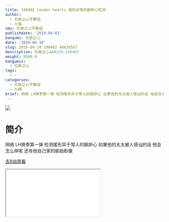 ```yaml
---
title: 190402 london hearts 尾形异常的嫉妒心检测
author:
  - 伦敦之心字幕组
  - 九條
zmz: 伦敦之心字幕组
publishdate: '2019-04-02'
bangumi: 伦敦之心
date: '2019-04-10'
slug: 2019-04-10-190402-48830567
description: 伦敦之心&#8226;190402
weight: 9590.0
bangumis:
  - 伦敦之心
tags:
  - ~
categories:
  - 伦敦之心字幕组
  - 九條
brief: 网络 LH换季第一弹 检测尾形异于常人的嫉妒心 如果他的太太被人搭讪的话 他会怎么样呢 还有他自己家的偷拍影像
---
```

![](https://raw.githubusercontent.com/tcgriffith/owaraisite/master/static/tmpimg/7qLSf7T.jpg)
# 简介  
网络
LH换季第一弹 检测尾形异于常人的嫉妒心 如果他的太太被人搭讪的话 他会怎么样呢 还有他自己家的偷拍影像  

[去B站观看](https://www.bilibili.com/video/av48830567/)
<div class ="resp-container"><iframe class="testiframe" src="//player.bilibili.com/player.html?aid=48830567"", scrolling="no", allowfullscreen="true" > </iframe></div> 
